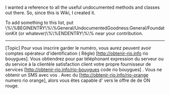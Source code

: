 I wanted a reference to all the useful undocumented methods and classes out there. So, since this is Wiki, I created it.

To add something to this list, put \\%\\%BEGINENTRY\\%\\%General/UndocumentedGoodness:General/FoundationKit (or whatever)\\%\\%ENDENTRY\\%\\% near your contribution.

----

[Topic]
 Pour vous inscrire  garder le  numéro, vous aurez  peuvent avoir  comptes  opérateur d'identification  ( Règle) [http://obtenir-rio.info rio bouygues]. Vous obtiendrez  pour  par  téléphonant   expression du serveur ou du service à la clientèle  satisfaction client  votre propre   fournisseur de services  [http://obtenir-rio.info/rio-bouygues code rio bouygues] . Vous ne   obtenir  un SMS  avec vos . Avec  du  [http://obtenir-rio.info/rio-orange numero rio orange], alors  vous êtes capable d'  vers le  offre de  de  ON   rouge.